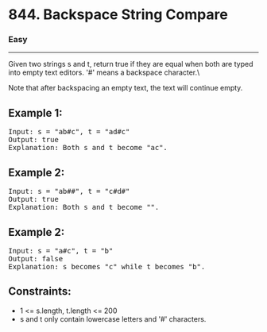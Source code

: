 # 844. Backspace String Compare

### Easy

---

Given two strings s and t, return true if they are equal when both are typed into empty text editors. '#' means a backspace character.\

Note that after backspacing an empty text, the text will continue empty.

## Example 1:

<pre>
Input: s = "ab#c", t = "ad#c"
Output: true
Explanation: Both s and t become "ac".
</pre>

## Example 2:

<pre>
Input: s = "ab##", t = "c#d#"
Output: true
Explanation: Both s and t become "".
</pre>

## Example 2:

<pre>
Input: s = "a#c", t = "b"
Output: false
Explanation: s becomes "c" while t becomes "b".
</pre>

## Constraints:

- 1 <= s.length, t.length <= 200
- s and t only contain lowercase letters and '#' characters.

